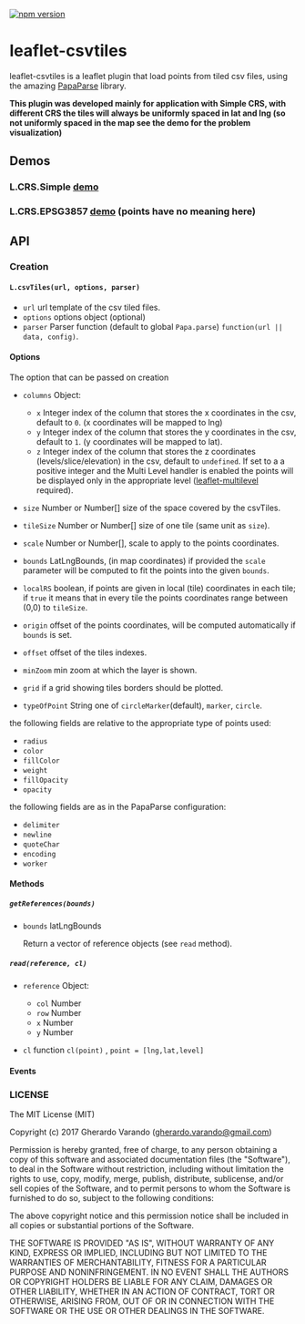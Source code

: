 [![npm version](https://badge.fury.io/js/leaflet-csvtiles.svg)](https://badge.fury.io/js/leaflet-csvtiles)


# leaflet-csvtiles
leaflet-csvtiles is a leaflet plugin that load points from tiled csv files, using the amazing [PapaParse](http://papaparse.com/) library.

**This plugin was developed mainly for application with Simple CRS, with different CRS the tiles will always be uniformly spaced in lat and lng (so not uniformly spaced in the map see the demo for the problem visualization)**

## Demos

### L.CRS.Simple [demo](https://gherardovarando.github.io/leaflet-csvtiles/demo/index.html)

### L.CRS.EPSG3857 [demo](https://gherardovarando.github.io/leaflet-csvtiles/demo/index2.html) (points have no meaning here)

## API

### Creation

#### `L.csvTiles(url, options, parser)`

- `url` url template of the csv tiled files.
- `options` options object (optional)
- `parser` Parser function (default to global `Papa.parse`) `function(url || data, config)`.

#### Options

The option that can be passed on creation

- `columns` Object:
  - `x` Integer index of the column that stores the x coordinates in the csv, default to `0`. (x coordinates will be mapped to lng)
  - `y` Integer index of the column that stores the y coordinates in the csv, default to `1`. (y coordinates will be mapped to lat).
  - `z` Integer index of the column that stores the z coordinates (levels/slice/elevation) in the csv, default to `undefined`. If set to a a positive integer and the Multi Level handler is enabled the points will be displayed only in the appropriate level
  ([leaflet-multilevel](https://github.com/gherardovarando/leaflet-multilevel) required).

- `size` Number or Number[] size of the space covered by the csvTiles.

- `tileSize` Number or Number[] size of one tile (same unit as `size`).
- `scale` Number or Number[], scale to apply to the points coordinates.
- `bounds` LatLngBounds, (in map coordinates) if provided the `scale` parameter will be computed to fit the points into the given `bounds`.
- `localRS` boolean, if points are given in local (tile) coordinates in each tile; if `true` it means that in every tile the points coordinates range between (0,0) to `tileSize`.
- `origin` offset of the points coordinates, will be computed automatically if `bounds` is set.
- `offset` offset of the tiles indexes.
- `minZoom` min zoom at which the layer is shown.
- `grid` if a grid showing tiles borders should be plotted.
- `typeOfPoint` String one of `circleMarker`(default), `marker`, `circle`.

the following fields are relative to the appropriate type of points used:

- `radius`
- `color`
- `fillColor`
- `weight`
- `fillOpacity`
- `opacity`

the following fields are as in the PapaParse configuration:

- `delimiter`
- `newline`
- `quoteChar`
- `encoding`
- `worker`

#### Methods

##### `getReferences(bounds)`

- `bounds` latLngBounds

  Return a vector of reference objects (see `read` method).

##### `read(reference, cl)`

- `reference` Object:

  - `col` Number
  - `row` Number
  - `x` Number
  - `y` Number

- `cl` function `cl(point)` , `point = [lng,lat,level]`

#### Events

### LICENSE

The MIT License (MIT)

Copyright (c) 2017 Gherardo Varando (gherardo.varando@gmail.com)

Permission is hereby granted, free of charge, to any person obtaining a copy of this software and associated documentation files (the "Software"), to deal in the Software without restriction, including without limitation the rights to use, copy, modify, merge, publish, distribute, sublicense, and/or sell copies of the Software, and to permit persons to whom the Software is furnished to do so, subject to the following conditions:

The above copyright notice and this permission notice shall be included in all copies or substantial portions of the Software.

THE SOFTWARE IS PROVIDED "AS IS", WITHOUT WARRANTY OF ANY KIND, EXPRESS OR IMPLIED, INCLUDING BUT NOT LIMITED TO THE WARRANTIES OF MERCHANTABILITY, FITNESS FOR A PARTICULAR PURPOSE AND NONINFRINGEMENT. IN NO EVENT SHALL THE AUTHORS OR COPYRIGHT HOLDERS BE LIABLE FOR ANY CLAIM, DAMAGES OR OTHER LIABILITY, WHETHER IN AN ACTION OF CONTRACT, TORT OR OTHERWISE, ARISING FROM, OUT OF OR IN CONNECTION WITH THE SOFTWARE OR THE USE OR OTHER DEALINGS IN THE SOFTWARE.
